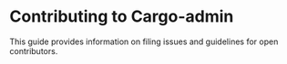 # Contributing to Cargo-admin

This guide provides information on filing issues and guidelines for open contributors.

